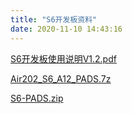 ```yaml
---
title: "S6开发板资料"
date: 2020-11-10 14:43:16
---
```


<p><a href="http://openluat-luatcommunity.oss-cn-hangzhou.aliyuncs.com/attachment/20201110144232307_S6开发板使用说明V1.2.pdf" target="_blank">S6开发板使用说明V1.2.pdf</a></p><p><a href="http://openluat-luatcommunity.oss-cn-hangzhou.aliyuncs.com/attachment/20201110144254951_Air202_S6_A12_PADS.7z" target="_blank">Air202_S6_A12_PADS.7z</a></p><p><a href="http://openluat-luatcommunity.oss-cn-hangzhou.aliyuncs.com/attachment/20201110144312350_S6-PADS.zip" target="_blank">S6-PADS.zip</a></p>